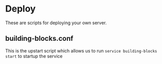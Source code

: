 # Deploy
These are scripts for deploying your own server.

## building-blocks.conf
This is the upstart script which allows us to run `service building-blocks start` to startup the service
